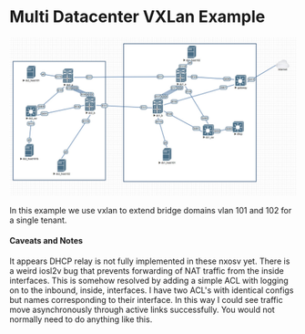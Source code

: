 # Multi Datacenter VXLan Example #

![Topology](multi_dc_vxlan.jpg?raw=true "Topology")

In this example we use vxlan to extend bridge domains vlan 101 and 102 for a
single tenant.

#### Caveats and Notes ####
It appears DHCP relay is not fully implemented in these nxosv yet. There is a
weird iosl2v bug that prevents forwarding of NAT traffic from the inside
interfaces. This is somehow resolved by adding a simple ACL with logging on to
the inbound, inside, interfaces. I have two ACL's with identical configs but
names corresponding to their interface. In this way I could see traffic move
asynchronously through active links successfully. You would not normally need to
do anything like this.

